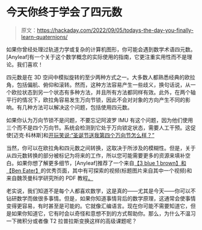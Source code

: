 # 今天你终于学会了四元数

> 原文：<https://hackaday.com/2022/09/05/todays-the-day-you-finally-learn-quaternions/>

如果你曾经处理过轨道力学或复杂的计算机图形，你可能会遇到数学术语四元数。[Anyleaf]有一个关于这个数学概念的实际使用的指南，它更注重实用性而不是理论。我们喜欢！

四元数是在 3D 空间中模拟旋转的至少两种方式之一。大多数人都熟悉经典的欧拉角，包括偏航、俯仰和滚转。然而，这种方法容易产生一些歧义，换句话说，从一个欧拉状态到另一个状态有多种方法，并且所有方法都同样有效。此外，在两个轴平行的情况下，欧拉角容易发生万向节锁，因此不会对对象的方向产生不同的影响。有几种方法可以解决这个问题，包括使用四元数。

如果你认为万向节锁不是问题，不要忘记阿波罗 IMU 有这个问题，因为他们使用三个而不是四个万向节。系统会检测到它处于万向锁定状态，需要人工干预。这促使[迈克·科林斯]和[开玩笑说:“圣诞节送我第四个万向节怎么样？”](https://apollo11space.com/apollo-and-gimbal-lock/)

当然，你可以在欧拉角和四元数之间转换，这取决于所涉及的模糊性。但是，关于从四元数转换的部分被标记为将来的工作，所以您可能需要更多的资源来填补空白。如果你想了解更多细节，[Anyleaf]推荐了一个来自[【3 blue 1 brown】和【Ben Eater】](https://eater.net/quaternions)的优秀页面，其中有可探索的视频(标题图片来自其中一个视频)和来自魏茨曼科学研究所的 PDF 教程[。](https://www.weizmann.ac.il/sci-tea/benari/sites/sci-tea.benari/files/uploads/softwareAndLearningMaterials/quaternion-tutorial-2-0-1.pdf)

老实说，我们知道不是每个人都喜欢数学，这是真的——尤其是今天——你可以不钻研数学而做很多事情。但是，如果你知道事情背后的数学原理，这通常会使事情变得更容易，有时甚至是可能的。它就像汇编语言。现在你可能不需要知道它，但是如果你知道它，它有时会以奇怪和意想不到的方式帮助你。那么，为什么不温习一下微积分或者像 T2 拉普拉斯变换这样的高级课题呢？